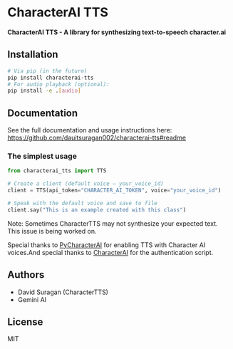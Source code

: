 # CharacterAI TTS
**CharacterAI TTS - A library for synthesizing text-to-speech character.ai**

## Installation

```bash
# Via pip (in the future)
pip install characterai-tts
# For audio playback (optional):
pip install -e .[audio]
```

## Documentation

See the full documentation and usage instructions here:  
https://github.com/dauitsuragan002/characterai-tts#readme

### The simplest usage

```python
from characterai_tts import TTS

# Create a client (default voice – your_voice_id)
client = TTS(api_token="CHARACTER_AI_TOKEN", voice="your_voice_id")

# Speak with the default voice and save to file
client.say("This is an example created with this class")
```

Note: Sometimes CharacterTTS may not synthesize your expected text. This issue is being worked on.

Special thanks to [PyCharacterAI](https://github.com/Xtr4F/PyCharacterAI) for enabling TTS with Character AI voices.And special thanks to [CharacterAI](https://github.com/kramcat/CharacterAI) for the authentication script.

## Authors
- David Suragan (CharacterTTS)
- Gemini AI

## License
MIT